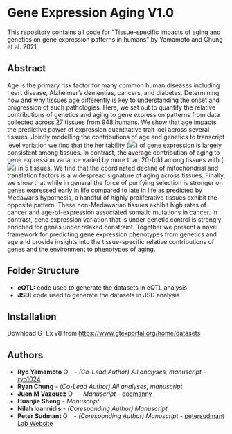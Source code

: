 # Gene Expression Aging V1.0
This repository contains all code for "Tissue-specific impacts of aging and genetics on gene expression patterns in humans" by Yamamoto and Chung et al. 2021

Abstract
--------


Age is the primary risk factor for many common human diseases including heart disease, Alzheimer’s dementias, cancers, and diabetes. Determining how and why tissues age differently is key to understanding the onset and progression of such pathologies. Here, we set out to quantify the relative contributions of genetics and aging to gene expression patterns from data collected across 27 tissues from 948 humans. We show that age impacts the predictive power of expression quantitative trait loci across several tissues. Jointly modelling the contributions of age and genetics to transcript level variation we find that the heritability (<img src="https://render.githubusercontent.com/render/math?math=h^2">) of gene expression is largely consistent among tissues. In contrast, the average contribution of aging to gene expression variance varied by more than 20-fold among tissues with (<img src="https://render.githubusercontent.com/render/math?math=R^2_{age} > h^2">) in 5 tissues. We find that the coordinated decline of mitochondrial and translation factors is a widespread signature of aging across tissues. Finally, we show that while in general the force of purifying selection is stronger on genes expressed early in life compared to late in life as predicted by Medawar’s hypothesis, a handful of highly proliferative tissues exhibit the opposite pattern. These non-Medawarian tissues exhibit high rates of cancer and age-of-expression associated somatic mutations in cancer. In contrast, gene expression variation that is under genetic control is strongly enriched for genes under relaxed constraint. Together we present a novel framework for predicting gene expression phenotypes from genetics and age and provide insights into the tissue-specific relative contributions of genes and the environment to phenotypes of aging.

Folder Structure
---------------
- **eQTL:** code used to generate the datasets in eQTL analysis
- **JSD:** code used to generate the datasets in JSD analysis


Installation
---------------
Download GTEx v8 from https://www.gtexportal.org/home/datasets

Authors
-------

* **Ryo Yamamoto** <a itemprop="sameAs" content="https://orcid.org/0000-0003-3134-145X" href="https://orcid.org/0000-0003-3134-145X" target="orcid.widget" rel="me noopener noreferrer" style="vertical-align:top;"><img src="https://orcid.org/sites/default/files/images/orcid_16x16.png" style="width:1em;margin-right:.5em;" alt="ORCID iD icon"></a> - *(Co-Lead Author) All analyses, manuscript* - [ryo1024](https://github.com/ryo1024)
* **Ryan Chung** - *(Co-Lead Author) All analyses, manuscript*
* **Juan M Vazquez** <a itemprop="sameAs" content="https://orcid.org/0000-0001-8341-2390" href="https://orcid.org/0000-0001-8341-2390" target="orcid.widget" rel="me noopener noreferrer" style="vertical-align:top;"><img src="https://orcid.org/sites/default/files/images/orcid_16x16.png" style="width:1em;margin-right:.5em;" alt="ORCID iD icon"></a> - *Manuscript* - [docmanny](https://vazquez.bio)
* **Huanjie Sheng** - *Manuscript*
* **Nilah Ioannidis** - *(Coresponding Author) Manuscript*
* **Peter Sudmant** <a itemprop="sameAs" content="https://orcid.org/0000-0002-9573-8248" href="https://orcid.org/0000-0002-9573-8248" target="orcid.widget" rel="me noopener noreferrer" style="vertical-align:top;"><img src="https://orcid.org/sites/default/files/images/orcid_16x16.png" style="width:1em;margin-right:.5em;" alt="ORCID iD icon"></a> - *(Coresponding Author) Manuscript* - [petersudmant](https://github.com/petersudmant) [Lab Website](https://www.sudmantlab.org)

